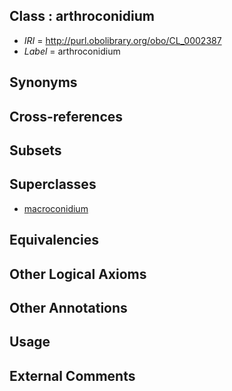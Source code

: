 
## Class : arthroconidium

 * *IRI* = http://purl.obolibrary.org/obo/CL_0002387
 * *Label* = arthroconidium

## Synonyms


## Cross-references


## Subsets


## Superclasses

 * [macroconidium](../../CL/06/CL_0000606.md)

## Equivalencies


## Other Logical Axioms


## Other Annotations


## Usage


## External Comments

